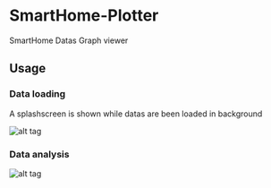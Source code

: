 # SmartHome-Plotter
SmartHome Datas Graph viewer


## Usage

### Data loading

A splashscreen is shown while datas are been loaded in background

![alt tag](https://raw.githubusercontent.com/ismailnguyen/SmartHome-Plotter/master/Screenshots/splash.png)

### Data analysis

![alt tag](https://raw.githubusercontent.com/ismailnguyen/SmartHome-Plotter/master/Screenshots/home.png)
